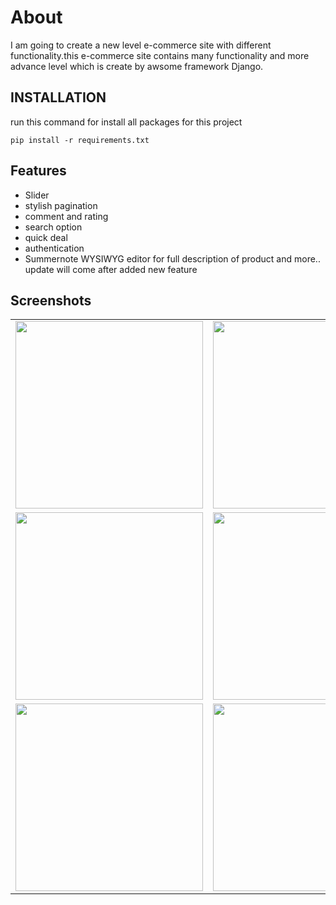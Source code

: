 # About
I am going to create a new level e-commerce site with different functionality.this e-commerce site contains many functionality and more advance level which is create by awsome framework Django.

## INSTALLATION
run this command for install all packages for this project

```
pip install -r requirements.txt
```



## Features

- Slider
- stylish pagination
- comment and rating
- search option
- quick deal
- authentication 
- Summernote WYSIWYG editor for full description of product and more..
update will come after added new feature

## Screenshots

<table><tr><td><img src="https://user-images.githubusercontent.com/87448421/147479223-4e7a321d-2e7c-4dde-b57d-0c2a50911f73.png" width="300" height="300"></td>
<td><img src="https://user-images.githubusercontent.com/87448421/147479227-ea4e3b85-4bc9-4e57-9007-231966938f49.png" width="300" height="300"></td></tr>
<tr><td><img src="https://user-images.githubusercontent.com/87448421/147479228-ef3f6dcc-7361-4019-a98c-47f81982853b.png" width="300" height="300"></td>  
<td><img src="https://user-images.githubusercontent.com/87448421/147479231-d743d05f-d454-4261-83e2-6ec32fcf4d13.png" width="300" height="300"></td></tr>
<tr><td><img src="https://user-images.githubusercontent.com/87448421/147479233-a2ddac53-4dda-45e1-aeb7-0c76a55646c4.png)" width="300" height="300"></td>
<td><img src="https://user-images.githubusercontent.com/87448421/147479234-73d70a70-75f1-43a0-96d9-f4979f952035.png)" width="300" height="300"></td>
</tr>
</table>

